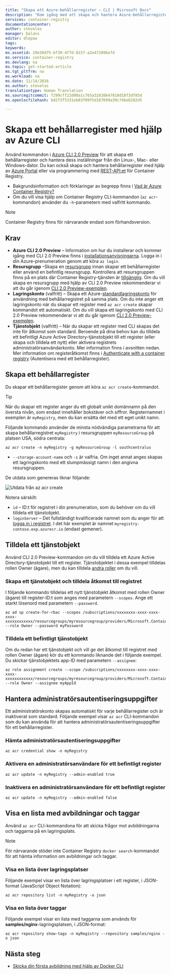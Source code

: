 ```yaml
---
title: "Skapa ett Azure-behållarregister – CLI | Microsoft Docs"
description: "Kom igång med att skapa och hantera Azure-behållarregister med Azure CLI 2.0 Preview"
services: container-registry
documentationcenter: 
author: stevelas
manager: balans
editor: dlepow
tags: 
keywords: 
ms.assetid: 29e20d75-bf39-4f7d-815f-a2e47209be7d
ms.service: container-registry
ms.devlang: na
ms.topic: get-started-article
ms.tgt_pltfrm: na
ms.workload: na
ms.date: 11/14/2016
ms.author: stevelas
translationtype: Human Translation
ms.sourcegitcommit: f299cff22d00a1c765a32838647818d18f3df85d
ms.openlocfilehash: bd2f3f5331eb83f09f5d187699a39c74be6282d5

---
```

# <a name="create-a-container-registry-using-the-azure-cli"></a>Skapa ett behållarregister med hjälp av Azure CLI
Använd kommandon i [Azure CLI 2.0 Preview](https://github.com/Azure/azure-cli) för att skapa ett behållarregister och hantera dess inställningar från din Linux-, Mac- eller Windows-dator. Du kan också skapa och hantera behållarregister med hjälp av [Azure Portal](container-registry-get-started-portal.md) eller via programmering med [REST-API:et](https://go.microsoft.com/fwlink/p/?linkid=834376) för Container Registry.


* Bakgrundsinformation och förklaringar av begrepp finns i [Vad är Azure Container Registry?](container-registry-intro.md)
* Om du vill visa hjälp om Container Registry CLI-kommandon (`az acr`-kommandon) använder du `-h`-parametern med valfritt kommando.

> [!NOTE]
> Container Registry finns för närvarande endast som förhandsversion.
> 
> 

## <a name="prerequisites"></a>Krav
* **Azure CLI 2.0 Preview** – Information om hur du installerar och kommer igång med CLI 2.0 Preview finns i [installationsanvisningarna](https://github.com/Azure/azure-cli/blob/master/README.rst). Logga in i din Azure-prenumeration genom att köra `az login`.
* **Resursgrupp** –Skapa en [resursgrupp](../azure-resource-manager/resource-group-overview.md#resource-groups) innan skapar ett behållarregister eller använd en befintlig resursgrupp. Kontrollera att resursgruppen finns på en plats där Container Registry-tjänsten är [tillgänglig](https://azure.microsoft.com/regions/services/). Om du vill skapa en resursgrupp med hjälp av CLI 2.0 Preview rekommenderar vi att du går igenom [CLI 2.0 Preview-exemplen](https://github.com/Azure/azure-cli-samples/tree/master/arm). 
* **Lagringskonto** (valfritt) – Skapa ett Azure-[standardlagringskonto](../storage/storage-introduction.md) för användning med behållarregistret på samma plats. Om du inte anger ett lagringskonto när du skapar ett register med `az acr create` skapar kommandot ett automatiskt. Om du vill skapa ett lagringskonto med CLI 2.0 Preview rekommenderar vi att du går igenom [CLI 2.0 Preview-exemplen](https://github.com/Azure/azure-cli-samples/tree/master/storage).
* **Tjänstobjekt** (valfritt) – När du skapar ett register med CLI skapas det inte för åtkomst som standard. Beroende på dina behov kan du tilldela ett befintligt Azure Active Directory-tjänstobjekt till ett register (eller skapa och tilldela ett nytt) eller aktivera registrets administratörsanvändarkonto. Mer information finns i avsnitten nedan. Mer information om registeråtkomst finns i [Authenticate with a container registry](container-registry-authentication.md) (Autentisera med ett behållarregister). 

## <a name="create-a-container-registry"></a>Skapa ett behållarregister
Du skapar ett behållarregister genom att köra `az acr create`-kommandot. 

> [!TIP]
> När du skapar ett register anger du ett globalt unikt domännamn på den översta nivån, som endast innehåller bokstäver och siffror. Registernamnet i exemplen är `myRegistry`, men du kan ersätta det med ett eget unikt namn. 
> 
> 

Följande kommando använder de minsta nödvändiga parametrarna för att skapa behållarregistret `myRegistry` i resursgruppen `myResourceGroup` på platsen USA, södra centrala:

```azurecli
az acr create -n myRegistry -g myResourceGroup -l southcentralus
```

* `--storage-account-name` och `-s` är valfria. Om inget annat anges skapas ett lagringskonto med ett slumpmässigt namn i den angivna resursgruppen.

De utdata som genereras liknar följande:

![Utdata från az acr create](./media/container-registry-get-started-azure-cli/acr_create.png)


Notera särskilt:

* `id` – ID:t för registret i din prenumeration, som du behöver om du vill tilldela ett tjänstobjekt. 
* `loginServer` – Det fullständigt kvalificerade namnet som du anger för att [logga in i registret](container-registry-authentication.md). I det här exemplet är namnet `myregistry-contoso.exp.azurecr.io` (endast gemener).

## <a name="assign-a-service-principal"></a>Tilldela ett tjänstobjekt
Använd CLI 2.0 Preview-kommandon om du vill tilldela ett Azure Active Directory-tjänstobjekt till ett register. Tjänstobjektet i dessa exempel tilldelas rollen Owner (ägare), men du kan tilldela [andra roller](../active-directory/role-based-access-control-configure.md) om du vill.

### <a name="create-a-service-principal-and-assign-access-to-the-registry"></a>Skapa ett tjänstobjekt och tilldela åtkomst till registret
I följande kommando tilldelas ett nytt tjänstobjekt åtkomst med rollen Owner (ägare) till register-ID:t som anges med parametern `--scopes`. Ange ett starkt lösenord med parametern `--password`.

```azurecli
az ad sp create-for-rbac --scopes /subscriptions/xxxxxxxx-xxxx-xxxx-xxxx-xxxxxxxxxxxx/resourcegroups/myresourcegroup/providers/Microsoft.ContainerRegistry/registries/myregistry --role Owner --password myPassword
```



### <a name="assign-an-existing-service-principal"></a>Tilldela ett befintligt tjänstobjekt
Om du redan har ett tjänstobjekt och vill ge det åtkomst till registret med rollen Owner (ägare) kör du ett kommando liknande det i följande exempel. Du skickar tjänstobjektets app-ID med parametern `--assignee`:

```azurecli
az role assignment create --scope /subscriptions/xxxxxxxx-xxxx-xxxx-xxxx-xxxxxxxxxxxx/resourcegroups/myresourcegroup/providers/Microsoft.ContainerRegistry/registries/myregistry --role Owner --assignee myAppId
```



## <a name="manage-admin-credentials"></a>Hantera administratörsautentiseringsuppgifter
Ett administratörskonto skapas automatiskt för varje behållarregister och är inaktiverat som standard. Följande exempel visar `az acr` CLI-kommandon som du kan använda för att hantera administratörsautentiseringsuppgifter för ett behållarregister.

### <a name="obtain-admin-user-credentials"></a>Hämta administratörsautentiseringsuppgifter
```azurecli
az acr credential show -n myRegistry
```

### <a name="enable-admin-user-for-an-existing-registry"></a>Aktivera en administratörsanvändare för ett befintligt register
```azurecli
az acr update -n myRegistry --admin-enabled true
```

### <a name="disable-admin-user-for-an-existing-registry"></a>Inaktivera en administratörsanvändare för ett befintligt register
```azurecli
az acr update -n myRegistry --admin-enabled false
```

## <a name="list-images-and-tags"></a>Visa en lista med avbildningar och taggar
Använd `az acr` CLI-kommandona för att skicka frågor mot avbildningarna och taggarna på en lagringsplats. 

> [!NOTE]
> För närvarande stöder inte Container Registry `docker search`-kommandot för att hämta information om avbildningar och taggar.


### <a name="list-repositories"></a>Visa en lista över lagringsplatser
Följande exempel visar en lista över lagringsplatser i ett register, i JSON-format (JavaScript Object Notation):

```azurecli
az acr repository list -n myRegistry -o json
```

### <a name="list-tags"></a>Visa en lista över taggar
Följande exempel visar en lista med taggarna som används för **samples/nginx**-lagringsplatsen, i JSON-format:

```azurecli
az acr repository show-tags -n myRegistry --repository samples/nginx -o json
```

## <a name="next-steps"></a>Nästa steg
* [Skicka din första avbildning med hjälp av Docker CLI](container-registry-get-started-docker-cli.md)




<!--HONumber=Jan17_HO4-->



